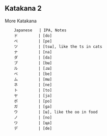 ## Katakana 2
More Katakana

        Japanese   | IPA, Notes
        ド         | [do]
        ペ         | [pe]
        ツ         | [tsɯ], like the ts in cats
        ナ         | [na]
        ダ         | [da]
        ブ         | [bɯ] 
        ル         | [ɾɯ] 
        ベ         | [be] 
        ム         | [mɯ]  
        ネ         | [ne]
        ト         | [to]
        ヤ         | [ja]
        ポ         | [po] 
        ガ         | [ga] 
        ウ         | [ɯ], like the oo in food 
        ノ         | [no] 
        ワ         | [ɰa] 
        デ         | [de]
        
